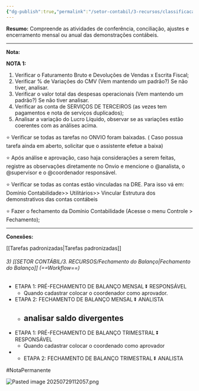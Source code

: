 ```yaml
---
{"dg-publish":true,"permalink":"/setor-contabil/3-recursos/classificacao-das-tarefas/pre-fechamento-e-fechamento-contabil/","dgPassFrontmatter":true,"created":"2025-06-05T22:43:33.090-03:00","updated":"2025-07-29T11:21:06.220-03:00"}
---
```



**Resumo:** 
Compreende as atividades de conferência, conciliação, ajustes e encerramento mensal ou anual das demonstrações contábeis.

---

**Nota:**


**NOTA 1:**

1) Verificar o Faturamento Bruto e Devoluções de Vendas x Escrita Fiscal;
2) Verificar % de Variações do CMV  (Vem mantendo um padrão?) Se não tiver, analisar.
3) Verificar o valor total das despesas operacionais  (Vem mantendo um padrão?) Se não tiver analisar.
4) Verificar as conta de SERVIÇOS DE TERCEIROS (as vezes tem pagamentos e nota de serviços duplicados);
5) Analisar a variação do Lucro Líquido, observar se as variações estão coerentes com as análises acima.

⭐ Verificar se todas as tarefas no ONVIO foram baixadas. ( Caso possua tarefa ainda em aberto, solicitar que o assistente efetue a baixa)

⭐ Após análise e aprovação, caso haja considerações a serem feitas, registre as observações diretamente no Onvio e mencione o @analista, o @supervisor e o @coordenador responsável.

⭐ Verificar se todas as contas estão vinculadas na DRE.  Para isso vá em:  Domínio Contabilidade>> Utilitários>> Vincular Estrutura dos demonstrativos das contas contábeis

⭐ Fazer o fechamento da Domínio Contabilidade (Acesse o menu Controle > Fechamento);



---

**Conexões:**

[[Tarefas padronizadas\|Tarefas padronizadas]]

###### 3) [[SETOR CONTÁBIL/3. RECURSOS/Fechamento do Balanço\|Fechamento do Balanço]]  (==Workflow==)

- ETAPA 1: PRÉ-FECHAMENTO DE BALANÇO MENSAL ⏬ RESPONSÁVEL
  - Quando cadastrar colocar  o coordenador como aprovador.
- ETAPA 2: FECHAMENTO DE BALANÇO MENSAL ⏬ ANALISTA
  - analisar saldo divergentes
    -
- ETAPA 1: PRÉ-FECHAMENTO DE BALANÇO TRIMESTRAL  ⏬ RESPONSÁVEL
  - Quando cadastrar colocar o coordenado como aprovador
- - ETAPA 2: FECHAMENTO DE BALANÇO TRIMESTRAL ⏬ ANALISTA





#NotaPermanente 



![Pasted image 20250729112057.png](/img/user/4%20ARQUIVOS/Pasted%20image%2020250729112057.png)
